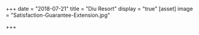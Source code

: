+++
date = "2018-07-21"
title = "Diu Resort"
display = "true"
[asset]
image =  "Satisfaction-Guarantee-Extension.jpg"

+++
